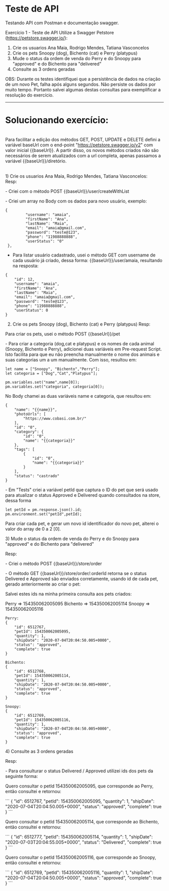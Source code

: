 # Teste de API
Testando API com Postman e documentação swagger.  

Exercício 1 - Teste de API
Utilize a Swagger Petstore (https://petstore.swagger.io/):
1) Crie os usuarios Ana Maia, Rodrigo Mendes, Tatiana Vasconcelos
2) Crie os pets Snoopy (dog), Bichento (cat) e Perry (platypus)
3) Mude o status da ordem de venda do Perry e do Snoopy para "approved" e do Bichento para "delivered"
4) Consulte as 3 ordens geradas

OBS: Durante os testes identifiquei que a persistência de dados na criação de um novo Pet, falha após alguns segundos. Não persiste os dados por muito tempo. Portanto salvei algumas destas consultas para exemplificar a resolução do exercício. 

--------------------------------------------------------------------------------------------------------------------


# Solucionando exercício:
<br> Para facilitar a edição dos métodos GET, POST, UPDATE e DELETE defini a variável baseUrl com o end-point "https://petstore.swagger.io/v2" com valor inicial {{baseUrl}}. A partir disso, os novos métodos criados não são necessários de serem atualizados com a url completa, apenas passamos a variável {{baseUrl}}/diretório. </br>

<br> 1) Crie os usuarios Ana Maia, Rodrigo Mendes, Tatiana Vasconcelos: </br>
Resp: 
<p> - Criei com o método POST {{baseUrl}}/user/createWithList </p>
<p> - Criei um array no Body com os dados para novo usuário, exemplo: </p>

```
{                            
         "username": "amaia", 
         "firstName": "Ana",  
         "lastName": "Maia",  
         "email": "amaia@gmail.com", 
         "password": "teste@123", 
         "phone": "11988888888",
         "userStatus": "0"
 }, 
```

- Para listar usuário cadastrado, usei o método GET com username de cada usuário já criado, dessa forma: {{baseUrl}}/user/amaia, resultando na resposta: 

```
{
    "id": 12,
    "username": "amaia",
    "firstName": "Ana",
    "lastName": "Maia",
    "email": "amaia@gmail.com",
    "password": "teste@123",
    "phone": "11988888888",
    "userStatus": 0
}
```

2) Crie os pets Snoopy (dog), Bichento (cat) e Perry (platypus)
Resp:

<p>  Para criar os pets, usei o método POST {{baseUrl}}/pet </p>

<p> - Para criar a categoria (dog,cat e platypus) e os nomes de cada animal (Snoopy, Bichento e Perry), adicionei duas variáveis em Pre-request Script. Isto facilita para que eu não preencha manualmente o nome dos animais e suas categorias um a um manualmente. Com isso, resultou em: </p> 

```
let name = ["Snoopy", "Bichento","Perry"];
let categoria = ["Dog","Cat","Platypus"];

pm.variables.set("name",name[0]);
pm.variables.set("categoria", categoria[0]);
```

<p>  No Body chamei as duas variáveis name e categoria, que resultou em: </p> 

```
{
    "name": "{{name}}",
    "photoUrls": [
        "https://www.cobasi.com.br/"
    ],
    "id": "0",
    "category": {
        "id": "0",
        "name": "{{categoria}}"
    },
    "tags": [
        {
            "id": "0",
            "name": "{{categoria}}"
        }
    ],
    "status": "castrado"
}
```

<p> - Em "Tests" criei a variável petId que captura o ID do pet que será usado para atualizar o status Approved e Delivered quando consultados na store, dessa forma </p> 
       
```       
let petId = pm.response.json().id;
pm.environment.set("petId",petId);
```

<p>  Para criar cada pet, e gerar um novo id identificador do novo pet, alterei o valor do array de 0 a 2 [0]. </p>

<p> 3) Mude o status da ordem de venda do Perry e do Snoopy para "approved" e do Bichento para "delivered" </p> 
Resp:

<p> - Criei o método POST {{baseUrl}}/store/order </p>
<p> - O método GET {{baseUrl}}/store/order/:orderId retorna se o status Delivered e Approved são enviados corretamente, usando id de cada pet, gerado anteriormente ao criar o pet: </p>

<p> Salvei estes ids na minha primeira consulta aos pets criados:  </p>

Perry => 154350062005095
Bichento => 154350062005114
Snoopy => 154350062005116

```
Perry:
{
    "id": 6512767,
    "petId": 154350062005095,
    "quantity": 1,
    "shipDate": "2020-07-04T20:04:50.005+0000",
    "status": "approved",
    "complete": true
}

Bichento:
{
    "id": 6512768,
    "petId": 154350062005114,
    "quantity": 1,
    "shipDate": "2020-07-04T20:04:50.005+0000",
    "status": "approved",
    "complete": true
}

Snoopy:
{
    "id": 6512769,
    "petId": 154350062005116,
    "quantity": 1,
    "shipDate": "2020-07-04T20:04:50.005+0000",
    "status": "approved",
    "complete": true
}
```

<p> 4) Consulte as 3 ordens geradas </p> 
Resp: 

<p> - Para consulturar o status Delivered / Approved utilizei ids dos pets da seguinte forma: </p> 

<p> Quero consultar o petId 154350062005095, que corresponde ao Perry, então consultei e retornou: </p>
```
{
    "id": 6512767,
    "petId": 154350062005095,
    "quantity": 1,
    "shipDate": "2020-07-04T20:04:50.005+0000",
    "status": "approved",
    "complete": true
}
```

<p> Quero consultar o petId 154350062005114, que corresponde ao Bichento, então consultei e retornou: </p>
```
{
    "id": 6512777,
    "petId": 154350062005114,
    "quantity": 1,
    "shipDate": "2020-07-03T20:04:55.005+0000",
    "status": "Delivered",
    "complete": true
}
```
<p> Quero consultar o petId 154350062005116, que corresponde ao Snoopy, então consultei e retornou: </p>
```
{
    "id": 6512769,
    "petId": 154350062005116,
    "quantity": 1,
    "shipDate": "2020-07-04T20:04:50.005+0000",
    "status": "approved",
    "complete": true
}
```
